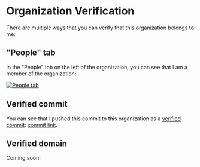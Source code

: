 # Organization Verification

There are multiple ways that you can verify that this organization belongs to me:

## "People" tab

In the "People" tab on the left of the organization, you can see that I am a member of the organization:

[![People tab](https://github.com/fredsterorg/verification/blob/main/People%20tab.png)](https://github.com/orgs/fredsterorg/people)


## Verified commit

You can see that I pushed this commit to this organization as a [verified commit](https://docs.github.com/en/github/authenticating-to-github/managing-commit-signature-verification): [commit link](https://github.com/fredsterorg/verification/commit/fe891a0cb15c7f2f1b450aed6c5d8fc7073ab00e).


## Verified domain

Coming soon!
